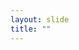 ```yaml
---
layout: slide
title: ""
---
```


<section data-background-image="{{site.baseurl}}/assets/images/rs-redactions.png">
</section> 

